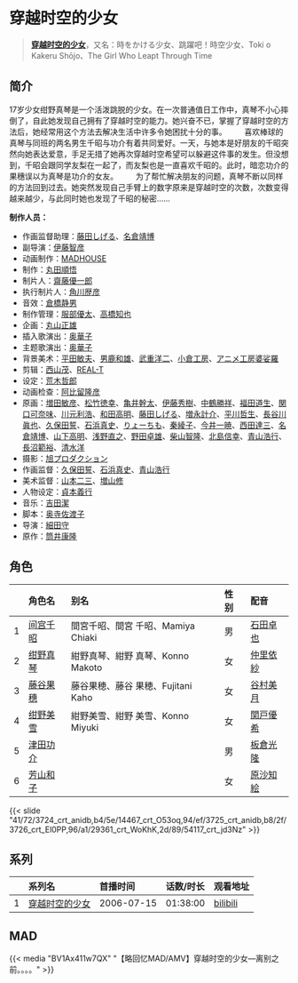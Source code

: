 # 穿越时空的少女


> <u>**[穿越时空的少女](https://bgm.tv/subject/242)**</u>，又名：時をかける少女、跳躍吧！時空少女、Toki o Kakeru Shōjo、The Girl Who Leapt Through Time

## 简介

17岁少女绀野真琴是一个活泼跳脱的少女。在一次普通值日工作中，真琴不小心摔倒了，自此她发现自己拥有了穿越时空的能力。她兴奋不已，掌握了穿越时空的方法后，她经常用这个方法去解决生活中许多令她困扰十分的事。
　　喜欢棒球的真琴与同班的两名男生千昭与功介有着共同爱好。一天，与她本是好朋友的千昭突然向她表达爱意，手足无措了她再次穿越时空希望可以躲避这件事的发生。但没想到，千昭会跟同学友梨在一起了，而友梨也是一直喜欢千昭的。此时，暗恋功介的果穗误以为真琴是功介的女友。
　　为了帮忙解决朋友的问题，真琴不断以同样的方法回到过去。她突然发现自己手臂上的数字原来是穿越时空的次数，次数变得越来越少，与此同时她也发现了千昭的秘密……

**制作人员：**
- 作画监督助理：[藤田しげる](https://bgm.tv/person/1709)、[名倉靖博](https://bgm.tv/person/1459)
- 副导演：[伊藤智彦](https://bgm.tv/person/3213)
- 动画制作：[MADHOUSE](https://bgm.tv/person/603)
- 制作：[丸田順悟](https://bgm.tv/person/49008)
- 制片人：[齋藤優一郎](https://bgm.tv/person/55158)
- 执行制片人：[角川歴彦](https://bgm.tv/person/496)
- 音效：[倉橋静男](https://bgm.tv/person/6076)
- 制作管理：[服部優太](https://bgm.tv/person/51364)、[高橋知也](https://bgm.tv/person/18896)
- 企画：[丸山正雄](https://bgm.tv/person/914)
- 插入歌演出：[奥華子](https://bgm.tv/person/6427)
- 主题歌演出：[奥華子](https://bgm.tv/person/6427)
- 背景美术：[平田敏夫](https://bgm.tv/person/600)、[男鹿和雄](https://bgm.tv/person/11681)、[武重洋二](https://bgm.tv/person/11682)、[小倉工房](https://bgm.tv/person/18542)、[アニメ工房婆娑羅](https://bgm.tv/person/35237)
- 剪辑：[西山茂](https://bgm.tv/person/6004)、[REAL-T](https://bgm.tv/person/46772)
- 设定：[荒木哲郎](https://bgm.tv/person/3212)
- 动画检查：[阿比留隆彦](https://bgm.tv/person/29435)
- 原画：[増田敏彦](https://bgm.tv/person/1818)、[松竹徳幸](https://bgm.tv/person/2878)、[亀井幹太](https://bgm.tv/person/7906)、[伊藤秀樹](https://bgm.tv/person/12238)、[中鶴勝祥](https://bgm.tv/person/632)、[福田道生](https://bgm.tv/person/2610)、[関口可奈味](https://bgm.tv/person/318)、[川元利浩](https://bgm.tv/person/102)、[和田高明](https://bgm.tv/person/7519)、[藤田しげる](https://bgm.tv/person/1709)、[増永計介](https://bgm.tv/person/1218)、[平川哲生](https://bgm.tv/person/3798)、[長谷川眞也](https://bgm.tv/person/727)、[久保田誓](https://bgm.tv/person/2650)、[石浜真史](https://bgm.tv/person/1370)、[りょーちも](https://bgm.tv/person/3557)、[秦綾子](https://bgm.tv/person/17957)、[今井一暁](https://bgm.tv/person/12613)、[西田達三](https://bgm.tv/person/12595)、[名倉靖博](https://bgm.tv/person/1459)、[山下高明](https://bgm.tv/person/2648)、[浅野直之](https://bgm.tv/person/12700)、[野田卓雄](https://bgm.tv/person/1032)、[柴山智隆](https://bgm.tv/person/21180)、[北島信幸](https://bgm.tv/person/7305)、[青山浩行](https://bgm.tv/person/3075)、[長沼範裕](https://bgm.tv/person/17532)、[清水洋](https://bgm.tv/person/3564)
- 摄影：[旭プロダクション](https://bgm.tv/person/6065)
- 作画监督：[久保田誓](https://bgm.tv/person/2650)、[石浜真史](https://bgm.tv/person/1370)、[青山浩行](https://bgm.tv/person/3075)
- 美术监督：[山本二三](https://bgm.tv/person/3471)、[増山修](https://bgm.tv/person/21629)
- 人物设定：[貞本義行](https://bgm.tv/person/96)
- 音乐：[吉田潔](https://bgm.tv/person/3074)
- 脚本：[奥寺佐渡子](https://bgm.tv/person/3073)
- 导演：[細田守](https://bgm.tv/person/2298)
- 原作：[筒井康隆](https://bgm.tv/person/3072)

## 角色

|     |   角色名   |   别名  | 性别 |  配音  |
|:--- |:------  |:----      |:---  |:--   |
| 1 | [间宫千昭](https://bgm.tv/character/3724) | 間宮千昭、間宮 千昭、Mamiya Chiaki | 男 | [石田卓也](https://bgm.tv/person/4759) |
| 2 | [绀野真琴](https://bgm.tv/character/14467) | 紺野真琴、紺野 真琴、Konno Makoto | 女 | [仲里依紗](https://bgm.tv/person/5110) |
| 3 | [藤谷果穗](https://bgm.tv/character/3725) | 藤谷果穂、藤谷 果穂、Fujitani Kaho | 女 | [谷村美月](https://bgm.tv/person/4761) |
| 4 | [绀野美雪](https://bgm.tv/character/3726) | 紺野美雪、紺野 美雪、Konno Miyuki | 女 | [関戸優希](https://bgm.tv/person/4760) |
| 5 | [津田功介](https://bgm.tv/character/29361) |  | 男 | [板倉光隆](https://bgm.tv/person/22647) |
| 6 | [芳山和子](https://bgm.tv/character/54117) |  | 女 | [原沙知絵](https://bgm.tv/person/22723) |

{{< slide "41/72/3724_crt_anidb,b4/5e/14467_crt_O53oq,94/ef/3725_crt_anidb,b8/2f/3726_crt_El0PP,96/a1/29361_crt_WoKhK,2d/89/54117_crt_jd3Nz" >}}

## 系列

|     |   系列名   |   首播时间  | 话数/时长  | 观看地址 |
|:---  |:------    |:----      |:---       |:---  |
| 1 |[穿越时空的少女](https://bgm.tv/subject/242)| 2006-07-15 | 01:38:00 | [bilibili](https://www.bilibili.com/bangumi/play/ep65786)  |


## MAD

{{< media  "BV1Ax411w7QX"
"【略回忆MAD/AMV】穿越时空的少女—离别之前。。。。"  >}}
